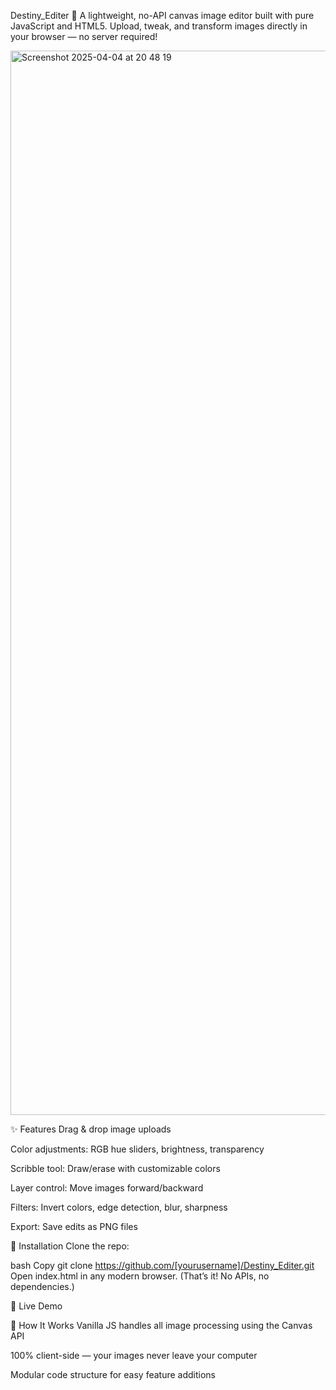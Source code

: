 Destiny_Editer 🎨
A lightweight, no-API canvas image editor built with pure JavaScript and HTML5. Upload, tweak, and transform images directly in your browser — no server required!

<img width="1703" alt="Screenshot 2025-04-04 at 20 48 19" src="https://github.com/user-attachments/assets/3ddbeaab-afb0-41c1-b4c3-b9be20c60638" />


✨ Features
Drag & drop image uploads

Color adjustments: RGB hue sliders, brightness, transparency

Scribble tool: Draw/erase with customizable colors

Layer control: Move images forward/backward

Filters: Invert colors, edge detection, blur, sharpness

Export: Save edits as PNG files

🚀 Installation
Clone the repo:

bash
Copy
git clone https://github.com/[yourusername]/Destiny_Editer.git  
Open index.html in any modern browser.
(That’s it! No APIs, no dependencies.)

🌟 Live Demo


🔧 How It Works
Vanilla JS handles all image processing using the Canvas API

100% client-side — your images never leave your computer

Modular code structure for easy feature additions
